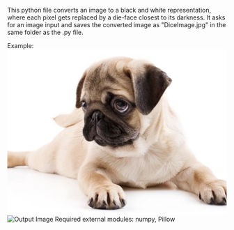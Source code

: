This python file converts an image to a black and white representation, where each pixel gets replaced by a die-face closest to its darkness. 
It asks for an image input and saves the converted image as "DiceImage.jpg" in the same folder as the .py file.

Example:
![Input Image](/Examples/dog.jpg)
![Output Image](/Examples/dogDiceImage.jpg)
Required external modules: numpy, Pillow
